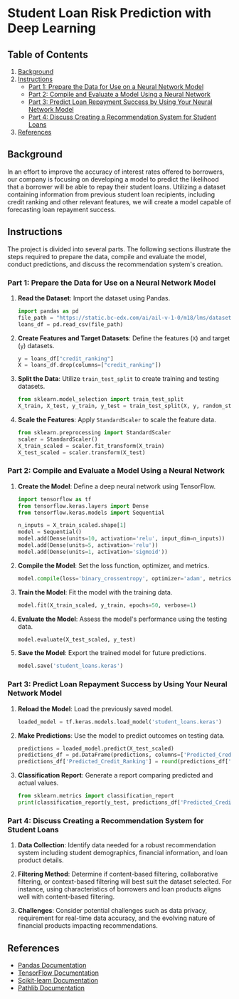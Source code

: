 # Student Loan Risk Prediction with Deep Learning

## Table of Contents
1. [Background](#background)
2. [Instructions](#instructions)
   - [Part 1: Prepare the Data for Use on a Neural Network Model](#part-1-prepare-the-data-for-use-on-a-neural-network-model)
   - [Part 2: Compile and Evaluate a Model Using a Neural Network](#part-2-compile-and-evaluate-a-model-using-a-neural-network)
   - [Part 3: Predict Loan Repayment Success by Using Your Neural Network Model](#part-3-predict-loan-repayment-success-by-using-your-neural-network-model)
   - [Part 4: Discuss Creating a Recommendation System for Student Loans](#part-4-discuss-creating-a-recommendation-system-for-student-loans)
3. [References](#references)

## Background
In an effort to improve the accuracy of interest rates offered to borrowers, our company is focusing on developing a model to predict the likelihood that a borrower will be able to repay their student loans. Utilizing a dataset containing information from previous student loan recipients, including credit ranking and other relevant features, we will create a model capable of forecasting loan repayment success.

## Instructions
The project is divided into several parts. The following sections illustrate the steps required to prepare the data, compile and evaluate the model, conduct predictions, and discuss the recommendation system's creation.

### Part 1: Prepare the Data for Use on a Neural Network Model
1. **Read the Dataset**: Import the dataset using Pandas.
    ```python
    import pandas as pd
    file_path = "https://static.bc-edx.com/ai/ail-v-1-0/m18/lms/datasets/student-loans.csv"
    loans_df = pd.read_csv(file_path)
    ```
   
2. **Create Features and Target Datasets**: Define the features (`X`) and target (`y`) datasets.
    ```python
    y = loans_df["credit_ranking"]
    X = loans_df.drop(columns=["credit_ranking"])
    ```

3. **Split the Data**: Utilize `train_test_split` to create training and testing datasets.
    ```python
    from sklearn.model_selection import train_test_split
    X_train, X_test, y_train, y_test = train_test_split(X, y, random_state=1)
    ```

4. **Scale the Features**: Apply `StandardScaler` to scale the feature data.
    ```python
    from sklearn.preprocessing import StandardScaler
    scaler = StandardScaler()
    X_train_scaled = scaler.fit_transform(X_train)
    X_test_scaled = scaler.transform(X_test)
    ```

### Part 2: Compile and Evaluate a Model Using a Neural Network
1. **Create the Model**: Define a deep neural network using TensorFlow.
    ```python
    import tensorflow as tf
    from tensorflow.keras.layers import Dense
    from tensorflow.keras.models import Sequential

    n_inputs = X_train_scaled.shape[1]
    model = Sequential()
    model.add(Dense(units=10, activation='relu', input_dim=n_inputs))
    model.add(Dense(units=5, activation='relu'))
    model.add(Dense(units=1, activation='sigmoid'))
    ```

2. **Compile the Model**: Set the loss function, optimizer, and metrics.
    ```python
    model.compile(loss='binary_crossentropy', optimizer='adam', metrics=['accuracy'])
    ```

3. **Train the Model**: Fit the model with the training data.
    ```python
    model.fit(X_train_scaled, y_train, epochs=50, verbose=1)
    ```

4. **Evaluate the Model**: Assess the model's performance using the testing data.
    ```python
    model.evaluate(X_test_scaled, y_test)
    ```

5. **Save the Model**: Export the trained model for future predictions.
    ```python
    model.save('student_loans.keras')
    ```

### Part 3: Predict Loan Repayment Success by Using Your Neural Network Model
1. **Reload the Model**: Load the previously saved model.
    ```python
    loaded_model = tf.keras.models.load_model('student_loans.keras')
    ```

2. **Make Predictions**: Use the model to predict outcomes on testing data.
    ```python
    predictions = loaded_model.predict(X_test_scaled)
    predictions_df = pd.DataFrame(predictions, columns=['Predicted_Credit_Ranking'])
    predictions_df['Predicted_Credit_Ranking'] = round(predictions_df['Predicted_Credit_Ranking'], 0)
    ```

3. **Classification Report**: Generate a report comparing predicted and actual values.
    ```python
    from sklearn.metrics import classification_report
    print(classification_report(y_test, predictions_df['Predicted_Credit_Ranking']))
    ```

### Part 4: Discuss Creating a Recommendation System for Student Loans
1. **Data Collection**: Identify data needed for a robust recommendation system including student demographics, financial information, and loan product details.
   
2. **Filtering Method**: Determine if content-based filtering, collaborative filtering, or context-based filtering will best suit the dataset selected. For instance, using characteristics of borrowers and loan products aligns well with content-based filtering.

3. **Challenges**: Consider potential challenges such as data privacy, requirement for real-time data accuracy, and the evolving nature of financial products impacting recommendations.

## References
- [Pandas Documentation](https://pandas.pydata.org/pandas-docs/stable/)
- [TensorFlow Documentation](https://www.tensorflow.org/tutorials)
- [Scikit-learn Documentation](https://scikit-learn.org/stable/)
- [Pathlib Documentation](https://docs.python.org/3/library/pathlib.html)

